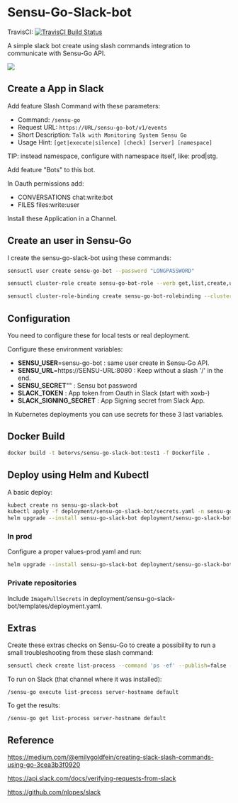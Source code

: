 # Sensu-Go-Slack-bot
TravisCI: [![TravisCI Build Status](https://travis-ci.org/betorvs/sensu-go-slack-bot.svg?branch=master)](https://travis-ci.org/betorvs/sensu-go-slack-bot)

A simple slack bot create using slash commands integration to communicate with Sensu-Go API.

![](https://media.giphy.com/media/YSr3jO6YncW1FQ85Ll/giphy.gif)

## Create a App in Slack

Add feature Slash Command with these parameters:
* Command: `/sensu-go`
* Request URL: `https://URL/sensu-go-bot/v1/events`
* Short Description: `Talk with Monitoring System Sensu Go `
* Usage Hint: `[get|execute|silence] [check] [server] [namespace]`

TIP: instead namespace, configure with namespace itself, like: prod|stg.

Add feature "Bots" to this bot.


In Oauth permissions add:
* CONVERSATIONS chat:write:bot
* FILES files:write:user

Install these Application in a Channel.

## Create an user in Sensu-Go

I create the sensu-go-slack-bot using these commands:

```sh
sensuctl user create sensu-go-bot --password "LONGPASSWORD"

sensuctl cluster-role create sensu-go-bot-role --verb get,list,create,update --resource checks,events,silenced --namespace prod

sensuctl cluster-role-binding create sensu-go-bot-rolebinding --cluster-role=sensu-go-bot-role --user=sensu-go-bot --namespace prod

```

## Configuration 

You need to configure these for local tests or real deployment.

Configure these environment variables:
* **SENSU_USER**=sensu-go-bot : same user create in Sensu-Go API.
* **SENSU_URL**=https://SENSU-URL:8080 : Keep without a slash '/' in the end.
* **SENSU_SECRET**"" : Sensu bot password 
* **SLACK_TOKEN** : App token from Oauth in Slack (start with xoxb-)
* **SLACK_SIGNING_SECRET** : App Signing secret from Slack App.

In Kubernetes deployments you can use secrets for these 3 last variables.


## Docker Build 

```sh 
docker build -t betorvs/sensu-go-slack-bot:test1 -f Dockerfile .
```

## Deploy using Helm and Kubectl

A basic deploy:

```sh
kubect create ns sensu-go-slack-bot
kubectl apply -f deployment/sensu-go-slack-bot/secrets.yaml -n sensu-go-slack-bot
helm upgrade --install sensu-go-slack-bot deployment/sensu-go-slack-bot/ --namespace sensu-go-slack-bot
```

### In prod

Configure a proper values-prod.yaml and run:

```sh
helm upgrade --install sensu-go-slack-bot deployment/sensu-go-slack-bot/ -f sensu-go-slack-bot/values-prod.yaml --namespace sensu-go-slack-bot
```

### Private repositories

Include `ImagePullSecrets` in deployment/sensu-go-slack-bot/templates/deployment.yaml.


## Extras

Create these extras checks on Sensu-Go to create a possibility to run a small troubleshooting from these slash command:

```sh
sensuctl check create list-process --command 'ps -ef' --publish=false --interval 60 --subscriptions linux --handlers default --namespace default
```

To run on Slack (that channel where it was installed):

```
/sensu-go execute list-process server-hostname default
```

To get the results:
```
/sensu-go get list-process server-hostname default
```


## Reference

https://medium.com/@emilygoldfein/creating-slack-slash-commands-using-go-3cea3b3f0920

https://api.slack.com/docs/verifying-requests-from-slack

https://github.com/nlopes/slack

